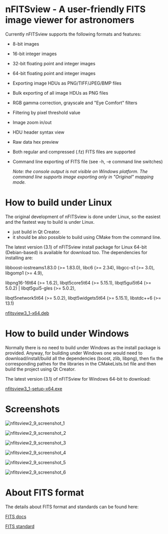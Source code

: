 # nFITSview - A user-friendly FITS image viewer for astronomers

Currently nFITSview supports the following formats and features:

-    8-bit images
-    16-bit integer images
-    32-bit floating point and integer images
-    64-bit floating point and integer images
-    Exporting image HDUs as PNG/TIFF/JPEG/BMP files
-    Bulk exporting of all image HDUs as PNG files
-    RGB gamma correction, grayscale and "Eye Comfort" filters
-    Filtering by pixel threshold value
-    Image zoom in/out
-    HDU header syntax view
-    Raw data hex preview
-    Both regular and compressed (.fz) FITS files are supported
-    Command line exporting of FITS file  (see -h, -e command line switches)
     
     *Note: the console output is not visible on Windows platform. The command line 
     supports image exporting only in "Original" mapping mode.*
    
# How to build under Linux

The original development of nFITSview is done under Linux, so the easiest and the fastest way to build is under Linux.

- just build in Qt Creator. 
- it should be also possible to build using CMake from the command line.

The latest version (3.1) of nFITSview install package for Linux 64-bit (Debian-based) is available for download too. The dependencies for installing are: 

libboost-iostreams1.83.0 (>= 1.83.0), libc6 (>= 2.34), libgcc-s1 (>= 3.0), libgomp1 (>= 4.9), 

libpng16-16t64 (>= 1.6.2), libqt5core5t64 (>= 5.15.1), libqt5gui5t64 (>= 5.0.2) | libqt5gui5-gles (>= 5.0.2),

libqt5network5t64 (>= 5.0.2), libqt5widgets5t64 (>= 5.15.1), libstdc++6 (>= 13.1)

[nfitsview3_1-x64.deb](https://github.com/surhh/nfitsview/releases/download/v3.1/nfitsview3_1-x64.deb)


# How to build under Windows

Normally there is no need to build under Windows as the install package is provided. 
Anyway, for building under Windows one would need to download/install/build all the dependencies (boost, zlib, libpng), then fix the
corresponding pathes for the libraries in the CMakeLists.txt file and then build the project using Qt Creator.

The latest version (3.1) of nFITSview for Windows 64-bit to download:

[nfitsview3_1-setup-x64.exe](https://github.com/surhh/nfitsview/releases/download/v3.1/nfitsview3_1-setup-x64.exe)



# Screenshots

![nfitsview2_9_screenshot_1](https://github.com/surhh/nfitsview/assets/109148999/3a671fbb-c7b3-4363-b88b-eb063e690e86)

![nfitsview2_9_screenshot_2](https://github.com/surhh/nfitsview/assets/109148999/b3db3e6a-717f-4a40-8009-990f974f9d5e)

![nfitsview2_9_screenshot_3](https://github.com/surhh/nfitsview/assets/109148999/d007fd4f-a670-41c2-9945-43c598f0e70c)

![nfitsview2_9_screenshot_4](https://github.com/surhh/nfitsview/assets/109148999/57de7b91-4b57-4808-9f5b-5ea4ac179742)

![nfitsview2_9_screenshot_5](https://github.com/surhh/nfitsview/assets/109148999/dd36a34f-3468-4201-8547-410ccdb30be2)

![nfitsview2_9_screenshot_6](https://github.com/surhh/nfitsview/assets/109148999/0328e7ec-4925-4364-8c34-feab5ff115ec)

# About FITS format

The details about FITS format and standards can be found here:

[FITS docs](https://fits.gsfc.nasa.gov/fits_documentation.html)

[FITS standard](https://fits.gsfc.nasa.gov/fits_standard.html)


